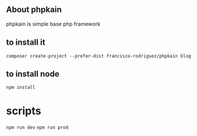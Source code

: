 ## About phpkain

phpkain is simple base php framework

## to install it

``
composer create-project --prefer-dist francisco-rodriguez/phpkain blog
``
## to install node
``
npm install
``
# scripts
``
npm run dev
``
``
npm run prod
``
